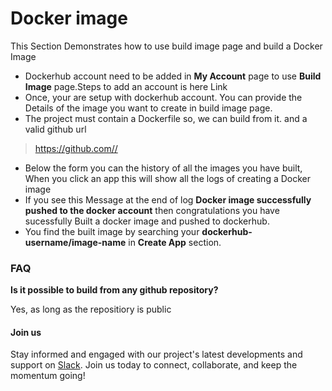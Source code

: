 # Docker image

This Section Demonstrates how to use build image page and build a Docker Image

* &#x20;Dockerhub account need to be added in **My Account** page to use **Build Image** page.Steps to add an account is here Link
* &#x20;Once, your are setup with dockerhub account. You can provide the Details of the image you want to create in build image page.
* &#x20;The project must contain a Dockerfile so, we can build from it. and a valid github url

> https://github.com//

* &#x20;Below the form you can the history of all the images you have built, When you click an app this will show all the logs of creating a Docker image
* &#x20;If you see this Message at the end of log **Docker image successfully pushed to the docker account** then congratulations you have sucessfully Built a docker image and pushed to dockerhub.
* &#x20;You find the built image by searching your **dockerhub-username/image-name** in **Create App** section.

### FAQ

**Is it possible to build from any github repository?**

Yes, as long as the repositiory is public



#### Join us

Stay informed and engaged with our project's latest developments and support on [Slack](https://app.slack.com/client/T04QS32JX6E/C04QKEWE146). Join us today to connect, collaborate, and keep the momentum going!&#x20;
